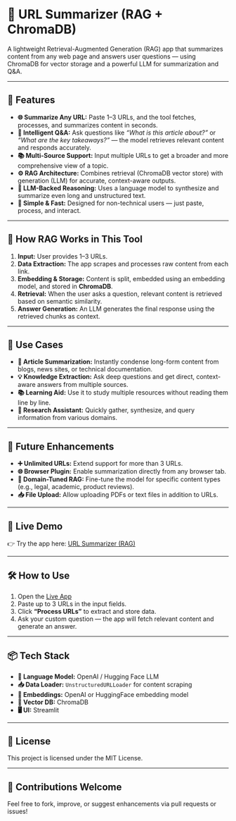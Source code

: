 # 🔎 URL Summarizer (RAG + ChromaDB)

A lightweight Retrieval-Augmented Generation (RAG) app that summarizes content from any web page and answers user questions — using ChromaDB for vector storage and a powerful LLM for summarization and Q&A.

---

## 🚀 Features

- **🌐 Summarize Any URL:** Paste 1–3 URLs, and the tool fetches, processes, and summarizes content in seconds.
- **💬 Intelligent Q&A:** Ask questions like *“What is this article about?”* or *“What are the key takeaways?”* — the model retrieves relevant content and responds accurately.
- **📚 Multi-Source Support:** Input multiple URLs to get a broader and more comprehensive view of a topic.
- **⚙️ RAG Architecture:** Combines retrieval (ChromaDB vector store) with generation (LLM) for accurate, context-aware outputs.
- **🧠 LLM-Backed Reasoning:** Uses a language model to synthesize and summarize even long and unstructured text.
- **🔧 Simple & Fast:** Designed for non-technical users — just paste, process, and interact.

---

## 🧠 How RAG Works in This Tool

1. **Input:** User provides 1–3 URLs.
2. **Data Extraction:** The app scrapes and processes raw content from each link.
3. **Embedding & Storage:** Content is split, embedded using an embedding model, and stored in **ChromaDB**.
4. **Retrieval:** When the user asks a question, relevant content is retrieved based on semantic similarity.
5. **Answer Generation:** An LLM generates the final response using the retrieved chunks as context.

---

## 🎯 Use Cases

- **🧾 Article Summarization:** Instantly condense long-form content from blogs, news sites, or technical documentation.
- **💡 Knowledge Extraction:** Ask deep questions and get direct, context-aware answers from multiple sources.
- **📚 Learning Aid:** Use it to study multiple resources without reading them line by line.
- **🧪 Research Assistant:** Quickly gather, synthesize, and query information from various domains.

---

## 🔮 Future Enhancements

- **➕ Unlimited URLs:** Extend support for more than 3 URLs.
- **🌐 Browser Plugin:** Enable summarization directly from any browser tab.
- **🧠 Domain-Tuned RAG:** Fine-tune the model for specific content types (e.g., legal, academic, product reviews).
- **📥 File Upload:** Allow uploading PDFs or text files in addition to URLs.

---

## 🚀 Live Demo

👉 Try the app here: [URL Summarizer (RAG)](https://url-summarizer-emhbqm88xs2hojxymwy7gw.streamlit.app/)

---

## 🛠️ How to Use

1. Open the [Live App](https://url-summarizer-emhbqm88xs2hojxymwy7gw.streamlit.app/)
2. Paste up to 3 URLs in the input fields.
3. Click **“Process URLs”** to extract and store data.
4. Ask your custom question — the app will fetch relevant content and generate an answer.

---

## 📦 Tech Stack

- **🧠 Language Model:** OpenAI / Hugging Face LLM
- **📥 Data Loader:** `UnstructuredURLLoader` for content scraping
- **🧮 Embeddings:** OpenAI or HuggingFace embedding model
- **🧾 Vector DB:** ChromaDB
- **🖥️ UI:** Streamlit

---

## 📄 License

This project is licensed under the MIT License.

---

## 🙌 Contributions Welcome

Feel free to fork, improve, or suggest enhancements via pull requests or issues!

